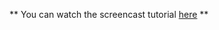 ** You can watch the screencast tutorial [here] ** 

[here]:https://www.youtube.com/watch?v=WVR-oDQRrFs